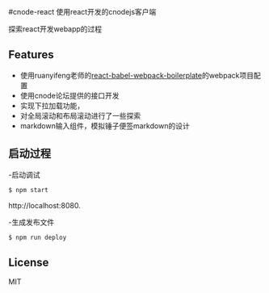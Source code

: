 #cnode-react
使用react开发的cnodejs客户端

探索react开发webapp的过程
## Features
- 使用ruanyifeng老师的[react-babel-webpack-boilerplate](git@github.com:ruanyf/react-babel-webpack-boilerplate.git)的webpack项目配置
- 使用cnode论坛提供的接口开发
- 实现下拉加载功能，
- 对全局滚动和布局滚动进行了一些探索
- markdown输入组件，模拟锤子便签markdown的设计

## 启动过程


-启动调试

```bash
$ npm start
```

http://localhost:8080.

-生成发布文件

```bash
$ npm run deploy
```


## License

MIT
